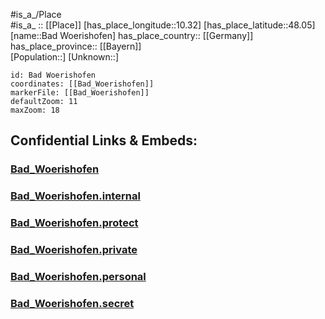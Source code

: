 ﻿---
location: [48.05,10.32] 
mapzoom: [7,12] 
mapmarker: city 
type: City
tags:
- geo/City


SpocWebEntityId: 28975
isDeleted: false
confidential: public

---
#is_a_/Place  
#is_a_ :: [[Place]] 
[has_place_longitude::10.32] 
[has_place_latitude::48.05] 
[name::Bad Woerishofen] 
has_place_country:: [[Germany]]  
has_place_province:: [[Bayern]]  
[Population::] 
[Unknown::] 


```leaflet
id: Bad Woerishofen
coordinates: [[Bad_Woerishofen]] 
markerFile: [[Bad_Woerishofen]] 
defaultZoom: 11 
maxZoom: 18
```


## Confidential Links & Embeds: 

### [Bad_Woerishofen](/_public/Earth/Continent/Europe/Europe~Central/Germany/Germany~West/Bayern/counties~Bayern/Unterallgäu/cities~Unterallgäu/Erkheim/City/Bad_Woerishofen.md) 

### [Bad_Woerishofen.internal](/_internal/Earth/Continent/Europe/Europe~Central/Germany/Germany~West/Bayern/counties~Bayern/Unterallgäu/cities~Unterallgäu/Erkheim/City/Bad_Woerishofen.internal.md) 

### [Bad_Woerishofen.protect](/_protect/Earth/Continent/Europe/Europe~Central/Germany/Germany~West/Bayern/counties~Bayern/Unterallgäu/cities~Unterallgäu/Erkheim/City/Bad_Woerishofen.protect.md) 

### [Bad_Woerishofen.private](/_private/Earth/Continent/Europe/Europe~Central/Germany/Germany~West/Bayern/counties~Bayern/Unterallgäu/cities~Unterallgäu/Erkheim/City/Bad_Woerishofen.private.md) 

### [Bad_Woerishofen.personal](/_personal/Earth/Continent/Europe/Europe~Central/Germany/Germany~West/Bayern/counties~Bayern/Unterallgäu/cities~Unterallgäu/Erkheim/City/Bad_Woerishofen.personal.md) 

### [Bad_Woerishofen.secret](/_secret/Earth/Continent/Europe/Europe~Central/Germany/Germany~West/Bayern/counties~Bayern/Unterallgäu/cities~Unterallgäu/Erkheim/City/Bad_Woerishofen.secret.md) 

